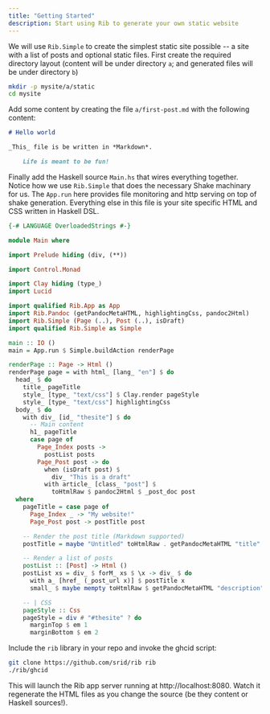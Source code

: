 ```yaml
---
title: "Getting Started"
description: Start using Rib to generate your own static website
---
```


We will use `Rib.Simple` to create the simplest static site possible -- a site
with a list of posts and optional static files. First
create the required directory layout (content will be under directory `a`; and generated
files will be under directory `b`)


```bash
mkdir -p mysite/a/static
cd mysite
```

Add some content by creating the file `a/first-post.md` with the following content:


```markdown
# Hello world

_This_ file is be written in *Markdown*.

    Life is meant to be fun!
```


Finally add the Haskell source `Main.hs` that wires everything together. Notice
how we use `Rib.Simple` that does the necessary Shake machinary for us. The
`App.run` here provides file monitoring and http serving on top of shake
generation. Everything else in this file is your site specific HTML and CSS
written in Haskell DSL.

```haskell
{-# LANGUAGE OverloadedStrings #-}

module Main where

import Prelude hiding (div, (**))

import Control.Monad

import Clay hiding (type_)
import Lucid

import qualified Rib.App as App
import Rib.Pandoc (getPandocMetaHTML, highlightingCss, pandoc2Html)
import Rib.Simple (Page (..), Post (..), isDraft)
import qualified Rib.Simple as Simple

main :: IO ()
main = App.run $ Simple.buildAction renderPage

renderPage :: Page -> Html ()
renderPage page = with html_ [lang_ "en"] $ do
  head_ $ do
    title_ pageTitle
    style_ [type_ "text/css"] $ Clay.render pageStyle
    style_ [type_ "text/css"] highlightingCss
  body_ $ do
    with div_ [id_ "thesite"] $ do
      -- Main content
      h1_ pageTitle
      case page of
        Page_Index posts ->
          postList posts
        Page_Post post -> do
          when (isDraft post) $
            div_ "This is a draft"
          with article_ [class_ "post"] $
            toHtmlRaw $ pandoc2Html $ _post_doc post
  where
    pageTitle = case page of
      Page_Index _ -> "My website!"
      Page_Post post -> postTitle post

    -- Render the post title (Markdown supported)
    postTitle = maybe "Untitled" toHtmlRaw . getPandocMetaHTML "title" . _post_doc

    -- Render a list of posts
    postList :: [Post] -> Html ()
    postList xs = div_ $ forM_ xs $ \x -> div_ $ do
      with a_ [href_ (_post_url x)] $ postTitle x
      small_ $ maybe mempty toHtmlRaw $ getPandocMetaHTML "description" $ _post_doc x

    -- | CSS
    pageStyle :: Css
    pageStyle = div # "#thesite" ? do
      marginTop $ em 1
      marginBottom $ em 2
```

Include the `rib` library in your repo and invoke the ghcid script:

```bash
git clone https://github.com/srid/rib rib
./rib/ghcid
```

This will launch the Rib app server running at http://localhost:8080. Watch it
regenerate the HTML files as you change the source (be they content or Haskell sources!).
